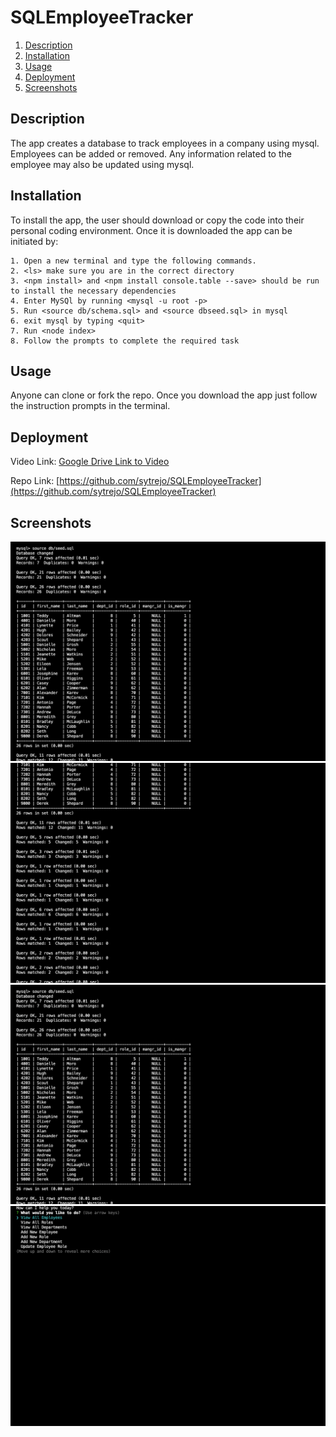# SQLEmployeeTracker

1. [Description](#Description)
2. [Installation](#Installation)
3. [Usage](#Usage)
4. [Deployment](#Deployment)
5. [Screenshots](#Screenshots)

## Description
The app creates a database to track employees in a company using mysql. Employees can be added or removed. Any information related to the employee may also be updated using mysql.



## Installation
To install the app, the user should download or copy the code into their personal coding environment. Once it is downloaded the app can be initiated by:

    1. Open a new terminal and type the following commands.
    2. <ls> make sure you are in the correct directory
    3. <npm install> and <npm install console.table --save> should be run to install the necessary dependencies
    4. Enter MySQl by running <mysql -u root -p>
    5. Run <source db/schema.sql> and <source dbseed.sql> in mysql 
    6. exit mysql by typing <quit>
    7. Run <node index>
    8. Follow the prompts to complete the required task



## Usage
Anyone can clone or fork the repo. Once you download the app just follow the instruction prompts in the terminal. 
 

## Deployment

Video Link: [Google Drive Link to Video](https://drive.google.com/file/d/1yO5BGFmmOOlbjVSy7jZYJTPRSEbrHqw2/view?usp=sharing)

Repo Link: [https://github.com/sytrejo/SQLEmployeeTracker](https://github.com/sytrejo/SQLEmployeeTracker)

## Screenshots

![Image 1](assets/screenshot/seedandschemafile.jpg)
![Image 2](assets/screenshot/schemaandseeddfile2.jpg)
![Image 3](assets/screenshot/seedandschemafile.jpg)
![Image 4](assets/screenshot/menuoutput.jpg)
